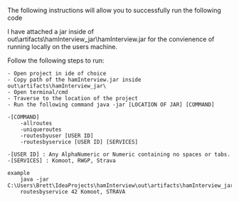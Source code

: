 The following instructions will allow you to successfully run the following code

I have attached a jar inside of out\artifacts\hamInterview_jar\hamInterview.jar for the convienence of running locally
on the users machine.

Follow the following steps to run:

    - Open project in ide of choice
    - Copy path of the hamInterview.jar inside out\artifacts\hamInterview_jar\
    - Open terminal/cmd
    - Traverse to the location of the project
    - Run the following command java -jar [LOCATION OF JAR] [COMMAND]

    -[COMMAND]
        -allroutes
        -uniqueroutes
        -routesbyuser [USER ID]
        -routesbyservice [USER ID] [SERVICES]

    -[USER ID] : Any AlphaNumeric or Numeric containing no spaces or tabs.
    -[SERVICES] : Komoot, RWGP, Strava

    example
        java -jar C:\Users\Brett\IdeaProjects\hamInterview\out\artifacts\hamInterview_jar\hamInterview.jar
        routesbyservice 42 Komoot, STRAVA